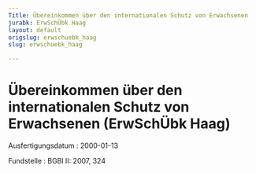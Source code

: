 ```yaml
---
Title: Übereinkommen über den internationalen Schutz von Erwachsenen
jurabk: ErwSchÜbk Haag
layout: default
origslug: erwschuebk_haag
slug: erwschuebk_haag

---
```


# Übereinkommen über den internationalen Schutz von Erwachsenen (ErwSchÜbk Haag)

Ausfertigungsdatum
:   2000-01-13

Fundstelle
:   BGBl II: 2007, 324

